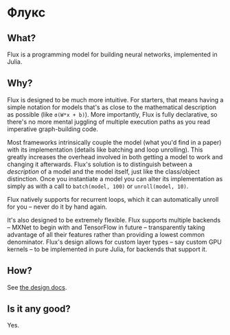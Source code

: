 # Флукс

## What?

Flux is a programming model for building neural networks, implemented in Julia.

## Why?

Flux is designed to be much more intuitive. For starters, that means having a simple notation for models that's as close to the mathematical description as possible (like `σ(W*x + b)`). More importantly, Flux is fully declarative, so there's no more mental juggling of multiple execution paths as you read imperative graph-building code.

Most frameworks intrinsically couple the model (what you'd find in a paper) with its implementation (details like batching and loop unrolling). This greatly increases the overhead involved in both getting a model to work and changing it afterwards. Flux's solution is to distinguish between a *description* of a model and the model itself, just like the class/object distinction. Once you instantiate a model you can alter its implementation as simply as with a call to `batch(model, 100)` or `unroll(model, 10)`.

Flux natively supports for recurrent loops, which it can automatically unroll for you – never do it by hand again.

It's also designed to be extremely flexible. Flux supports multiple backends – MXNet to begin with and TensorFlow in future – transparently taking advantage of all their features rather than providing a lowest common denominator. Flux's design allows for custom layer types – say custom GPU kernels – to be implemented in pure Julia, for backends that support it.

## How?

See [the design docs](design.md).

## Is it any good?

Yes.
